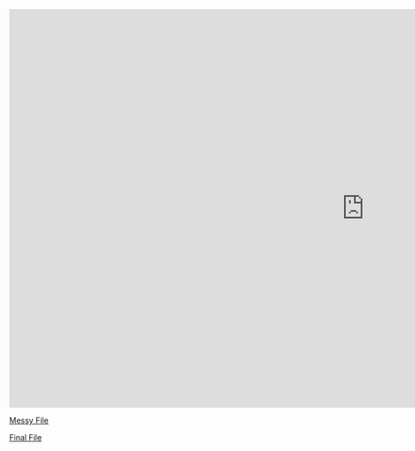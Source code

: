 <iframe width="1280" height="720" src="https://www.youtube.com/embed/NMODqI3umwU" title="YouTube video player" frameborder="0" allow="accelerometer; autoplay; clipboard-write; encrypted-media; gyroscope; picture-in-picture" allowfullscreen></iframe>

[Messy File](html/RML-messy.html)

[Final File](html/RML-final.html)